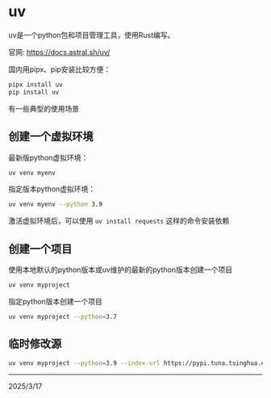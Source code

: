 # uv

uv是一个python包和项目管理工具，使用Rust编写。

官网: https://docs.astral.sh/uv/

国内用pipx、pip安装比较方便：
```bash
pipx install uv
pip install uv
```

有一些典型的使用场景


## 创建一个虚拟环境
最新版python虚拟环境：
```bash
uv venv myenv
```

指定版本python虚拟环境：
```bash
uv venv myenv --python 3.9
```

激活虚拟环境后，可以使用 `uv install requests` 这样的命令安装依赖


## 创建一个项目
使用本地默认的python版本或uv维护的最新的python版本创建一个项目
```bash
uv venv myproject
```

指定python版本创建一个项目
```bash
uv venv myproject --python=3.7
```


## 临时修改源
```bash
uv venv myproject --python=3.9 --index-url https://pypi.tuna.tsinghua.edu.cn/simple
```


---
2025/3/17
